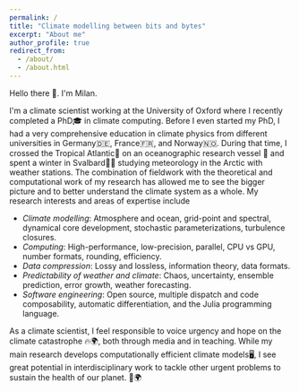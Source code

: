 ```yaml
---
permalink: /
title: "Climate modelling between bits and bytes"
excerpt: "About me"
author_profile: true
redirect_from: 
  - /about/
  - /about.html
---
```


Hello there 👋. I'm Milan.

I'm a climate scientist working at the University of Oxford where I recently completed a PhD🎓 in climate computing. 
Before I even started my PhD, I had a very comprehensive education in climate physics from different universities in
Germany🇩🇪, France🇫🇷, and Norway🇳🇴. During that time, I crossed the Tropical Atlantic🌊 on an oceanographic research vessel 🚢
and spent a winter in Svalbard🐻‍❄️ studying meteorology in the Arctic with weather stations. The combination of fieldwork
with the theoretical and computational work of my research has allowed me to see the bigger picture and to better
understand the climate system as a whole. My research interests and areas of expertise include

- *Climate modelling*: Atmosphere and ocean, grid-point and spectral, dynamical core development, stochastic parameterizations, turbulence closures.
- *Computing*: High-performance, low-precision, parallel, CPU vs GPU, number formats, rounding, efficiency.
- *Data compression*: Lossy and lossless, information theory, data formats.
- *Predictability of weather and climate*: Chaos, uncertainty, ensemble prediction, error growth, weather forecasting.
- *Software engineering*: Open source, multiple dispatch and code composability, automatic differentiation, and the Julia programming language.

As a climate scientist, I feel responsible to voice urgency and hope on the climate catastrophe 🔥🌍,
both through media and in teaching. While my main research develops computationally efficient climate models🖥️,
I see great potential in interdisciplinary work to tackle other urgent problems
to sustain the health of our planet. 💚🌍

